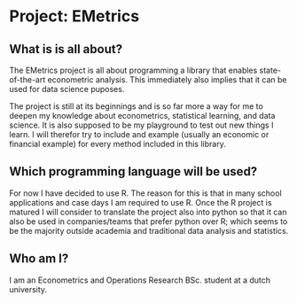 
# Project: EMetrics

## What is is all about?

The EMetrics project is all about programming a library that enables state-of-the-art econometric analysis. This immediately also implies that it can be used for data science puposes. 

The project is still at its beginnings and is so far more a way for me to deepen my knowledge about econometrics, statistical learning, and data science. It is also supposed to be my playground to test out new things I learn. I will therefor try to include and example (usually an economic or financial example) for every method included in this library.

## Which programming language will be used?

For now I have decided to use R. The reason for this is that in many school applications and case days I am required to use R. Once the R project is matured I will consider to translate the project also into python so that it can also be used in companies/teams that prefer python over R; which seems to be the majority outside academia and traditional data analysis and statistics.

## Who am I?

I am an Econometrics and Operations Research BSc. student at a dutch university.

